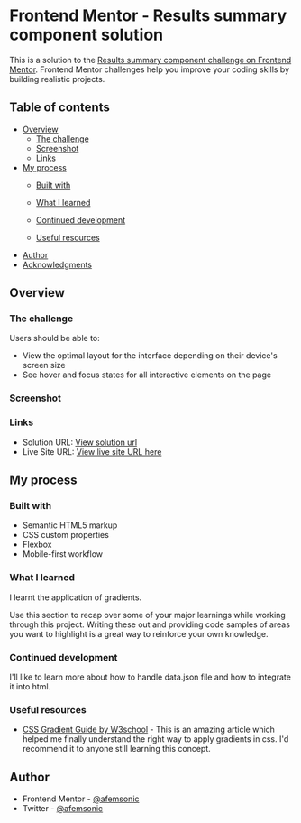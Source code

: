 # Frontend Mentor - Results summary component solution

This is a solution to the [Results summary component challenge on Frontend Mentor](https://www.frontendmentor.io/challenges/results-summary-component-CE_K6s0maV). Frontend Mentor challenges help you improve your coding skills by building realistic projects. 

## Table of contents

- [Overview](#overview)
  - [The challenge](#the-challenge)
  - [Screenshot](#screenshot)
  - [Links](#links)
- [My process](#my-process)
  - [Built with](#built-with)
 
  - [What I learned](#what-i-learned)
  - [Continued development](#continued-development)
  - [Useful resources](#useful-resources)
- [Author](#author)
- [Acknowledgments](#acknowledgments)


## Overview

### The challenge

Users should be able to:

- View the optimal layout for the interface depending on their device's screen size
- See hover and focus states for all interactive elements on the page

### Screenshot

[](./screenshot.png)



### Links

- Solution URL: [View solution url](https://github.com/afemsonic/results-summary-component-main)
- Live Site URL: [View live site URL here](https://afemsonic.github.io/results-summary-component-main/)

## My process

### Built with

- Semantic HTML5 markup
- CSS custom properties
- Flexbox
- Mobile-first workflow


### What I learned

I learnt the application of gradients.

Use this section to recap over some of your major learnings while working through this project. Writing these out and providing code samples of areas you want to highlight is a great way to reinforce your own knowledge.


### Continued development

I'll like to learn more about how to handle data.json file and how to integrate it into html. 


### Useful resources

- [CSS Gradient Guide by W3school](https://www.w3schools.com/css/css3_gradients.asp) - This is an amazing article which helped me finally understand the right way to apply gradients in css. I'd recommend it to anyone still learning this concept.


## Author

- Frontend Mentor - [@afemsonic](https://www.frontendmentor.io/profile/afemsonic)
- Twitter - [@afemsonic](https://www.twitter.com/afemsonic)


